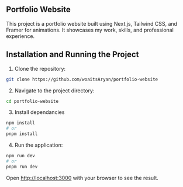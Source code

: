 ## Portfolio Website

This project is a portfolio website built using Next.js, Tailwind CSS, and Framer for animations. It showcases my work, skills, and professional experience.

## Installation and Running the Project

1. Clone the repository:

```bash
git clone https://github.com/woaitsAryan/portfolio-website
```

2. Navigate to the project directory:

```bash
cd portfolio-website
```

3. Install dependancies

```bash
npm install
# or
pnpm install
```

4. Run the application:

```bash
npm run dev
# or
pnpm run dev
```

Open [http://localhost:3000](http://localhost:3000) with your browser to see the result.
